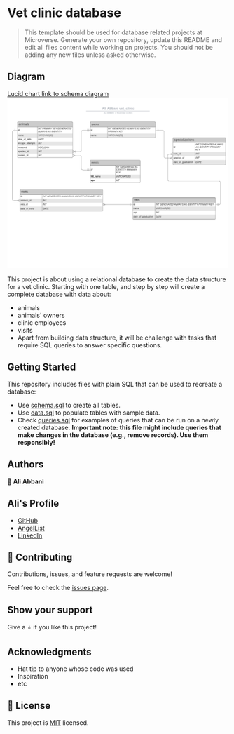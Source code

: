 # Vet clinic database

> This template should be used for database related projects at Microverse.
> Generate your own repository, update this README and edit all files content while working on projects. You should not be adding any new files unless asked otherwise.

## Diagram
[Lucid chart link to schema diagram](https://lucid.app/lucidchart/921d577d-4fe4-468c-aeb7-15aacbee1bb8/edit?viewport_loc=-180%2C-308%2C2220%2C974%2C0_0&invitationId=inv_6e63796d-4110-4f38-80c7-198fdbf85985)
![screenshot](./images/diagram.png)

This project is about using a relational database to create the data structure for a vet clinic. Starting with one table, and step by step will create a complete database with data about:

- animals
- animals' owners
- clinic employees
- visits
- Apart from building data structure, it will be challenge with tasks that require SQL queries to answer specific questions.

## Getting Started

This repository includes files with plain SQL that can be used to recreate a database:

- Use [schema.sql](./schema.sql) to create all tables.
- Use [data.sql](./data.sql) to populate tables with sample data.
- Check [queries.sql](./queries.sql) for examples of queries that can be run on a newly created database. **Important note: this file might include queries that make changes in the database (e.g., remove records). Use them responsibly!**


## Authors

👤 **Ali Abbani**

## Ali's Profile

- [GitHub](https://github.com/aliabbani)
- [AngelList](https://angel.co/u/ali-abbani)
- [LinkedIn](https://www.linkedin.com/in/ali-abbani-8b6246150/)
## 🤝 Contributing

Contributions, issues, and feature requests are welcome!

Feel free to check the [issues page]([../../issues/](https://github.com/aliabbani/Vet-clinic-database/issues)).

## Show your support

Give a ⭐️ if you like this project!

## Acknowledgments

- Hat tip to anyone whose code was used
- Inspiration
- etc

## 📝 License

This project is [MIT](./MIT.md) licensed.
